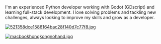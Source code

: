 I'm an experienced Python developer working with Godot (GDscript) and learning full-stack development. I love solving problems and tackling new challenges, always looking to improve my skills and grow as a developer.

[![521358dce1586164bac28f140d7c77f8.jpg](https://i.postimg.cc/5yynyPY9/521358dce1586164bac28f140d7c77f8.jpg)](https://postimg.cc/H8GQP99F)

[![macbookhongkongnohand.jpg](https://i.postimg.cc/VNSK0NH1/macbookhongkongnohand.jpg)](https://postimg.cc/HJgwfTgP)




<!---
RTXNolan/RTXNolan is a ✨ special ✨ repository because its `README.md` (this file) appears on your GitHub profile.
You can click the Preview link to take a look at your changes.
--->
